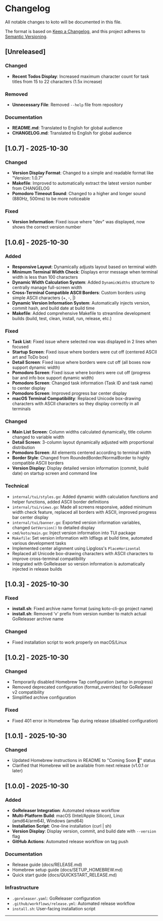 # Changelog

All notable changes to koto will be documented in this file.

The format is based on [Keep a Changelog](https://keepachangelog.com/en/1.0.0/),
and this project adheres to [Semantic Versioning](https://semver.org/spec/v2.0.0.html).

## [Unreleased]

### Changed
- **Recent Todos Display**: Increased maximum character count for task titles from 15 to 22 characters (1.5x increase)

### Removed
- **Unnecessary File**: Removed `--help` file from repository

### Documentation
- **README.md**: Translated to English for global audience
- **CHANGELOG.md**: Translated to English for global audience

## [1.0.7] - 2025-10-30

### Changed
- **Version Display Format**: Changed to a simple and readable format like "Version: 1.0.7"
- **Makefile**: Improved to automatically extract the latest version number from CHANGELOG
- **Pomodoro Timeout Sound**: Changed to a higher and longer sound (880Hz, 500ms) to be more noticeable

### Fixed
- **Version Information**: Fixed issue where "dev" was displayed, now shows the correct version number

## [1.0.6] - 2025-10-30

### Added
- **Responsive Layout**: Dynamically adjusts layout based on terminal width
- **Minimum Terminal Width Check**: Displays error message when terminal width is less than 100 characters
- **Dynamic Width Calculation System**: Added `DynamicWidths` structure to centrally manage full-screen width
- **Cross-Terminal Compatible ASCII Borders**: Custom borders using simple ASCII characters (+, -, |)
- **Dynamic Version Information System**: Automatically injects version, commit hash, and build date at build time
- **Makefile**: Added comprehensive Makefile to streamline development builds (build, test, clean, install, run, release, etc.)

### Fixed
- **Task List**: Fixed issue where selected row was displayed in 2 lines when focused
- **Startup Screen**: Fixed issue where borders were cut off (centered ASCII art and ToDo box)
- **Detail Screen**: Fixed issue where borders were cut off (all boxes now support dynamic width)
- **Pomodoro Screen**: Fixed issue where borders were cut off (progress bar and info box support dynamic width)
- **Pomodoro Screen**: Changed task information (Task ID and task name) to center display
- **Pomodoro Screen**: Improved progress bar center display
- **macOS Terminal Compatibility**: Replaced Unicode box-drawing characters with ASCII characters so they display correctly in all terminals

### Changed
- **Main List Screen**: Column widths calculated dynamically, title column changed to variable width
- **Detail Screen**: 3-column layout dynamically adjusted with proportional distribution
- **Pomodoro Screen**: All elements centered according to terminal width
- **Border Style**: Changed from RoundedBorder/NormalBorder to highly compatible ASCII borders
- **Version Display**: Display detailed version information (commit, build date) on startup screen and command line

### Technical
- `internal/tui/styles.go`: Added dynamic width calculation functions and helper functions, added ASCII border definitions
- `internal/tui/views.go`: Made all screens responsive, added minimum width check feature, replaced all borders with ASCII, improved progress bar center display
- `internal/tui/banner.go`: Exported version information variables, changed `GetVersion()` to detailed display
- `cmd/koto/main.go`: Inject version information into TUI package
- `Makefile`: Set version information with ldflags at build time, automated various development tasks
- Implemented center alignment using Lipgloss's `PlaceHorizontal`
- Replaced all Unicode box-drawing characters with ASCII characters to improve cross-terminal compatibility
- Integrated with GoReleaser so version information is automatically injected in release builds

## [1.0.3] - 2025-10-30

### Fixed
- **install.sh**: Fixed archive name format (using koto-cli-go project name)
- **install.sh**: Removed 'v' prefix from version number to match actual GoReleaser archive name

### Changed
- Fixed installation script to work properly on macOS/Linux

## [1.0.2] - 2025-10-30

### Changed
- Temporarily disabled Homebrew Tap configuration (setup in progress)
- Removed deprecated configuration (format_overrides) for GoReleaser v2 compatibility
- Simplified archive configuration

### Fixed
- Fixed 401 error in Homebrew Tap during release (disabled configuration)

## [1.0.1] - 2025-10-30

### Changed
- Updated Homebrew instructions in README to "Coming Soon 🚧" status
- Clarified that Homebrew will be available from next release (v1.0.1 or later)

## [1.0.0] - 2025-10-30

### Added
- **GoReleaser Integration**: Automated release workflow
- **Multi-Platform Build**: macOS (Intel/Apple Silicon), Linux (amd64/arm64), Windows (amd64)
- **Installation Script**: One-line installation (curl | sh)
- **Version Display**: Display version, commit, and build date with `--version` flag
- **GitHub Actions**: Automated release workflow on tag push

### Documentation
- Release guide (docs/RELEASE.md)
- Homebrew setup guide (docs/SETUP_HOMEBREW.md)
- Quick start guide (docs/QUICKSTART_RELEASE.md)

### Infrastructure
- `.goreleaser.yaml`: GoReleaser configuration
- `.github/workflows/release.yml`: Automated release workflow
- `install.sh`: User-facing installation script

---
